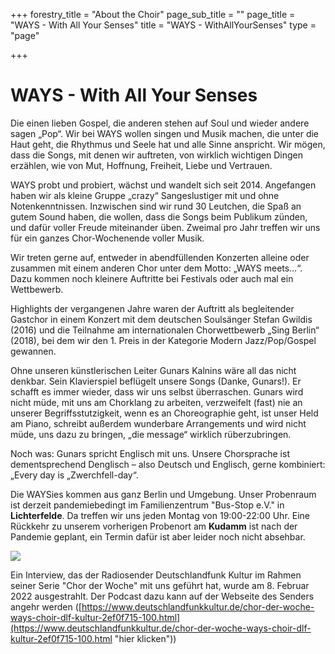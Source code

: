 +++
forestry_title = "About the Choir"
page_sub_title = ""
page_title = "WAYS - With All Your Senses"
title = "WAYS - WithAllYourSenses"
type = "page"

+++
# WAYS - With All Your Senses

Die einen lieben Gospel, die anderen stehen auf Soul und wieder andere sagen „Pop“. Wir bei WAYS wollen singen und Musik machen, die unter die Haut geht, die Rhythmus und Seele hat und alle Sinne anspricht. Wir mögen, dass die Songs, mit denen wir auftreten, von wirklich wichtigen Dingen erzählen, wie von Mut, Hoffnung, Freiheit, Liebe und Vertrauen.

WAYS probt und probiert, wächst und wandelt sich seit 2014. Angefangen haben wir als kleine Gruppe „crazy“ Sangeslustiger mit und ohne Notenkenntnissen. Inzwischen sind wir rund 30 Leutchen, die Spaß an gutem Sound haben, die wollen, dass die Songs beim Publikum zünden, und dafür voller Freude miteinander üben. Zweimal pro Jahr treffen wir uns für ein ganzes Chor-Wochenende voller Musik.

Wir treten gerne auf, entweder in abendfüllenden Konzerten alleine oder zusammen mit einem anderen Chor unter dem Motto: „WAYS meets…“. Dazu kommen noch kleinere Auftritte bei Festivals oder auch mal ein Wettbewerb.

Highlights der vergangenen Jahre waren der Auftritt als begleitender Gastchor in einem Konzert mit dem deutschen Soulsänger Stefan Gwildis (2016) und die Teilnahme am internationalen Chorwettbewerb „Sing Berlin“ (2018), bei dem wir den 1. Preis in der Kategorie Modern Jazz/Pop/Gospel gewannen.

Ohne unseren künstlerischen Leiter Gunars Kalnins wäre all das nicht denkbar. Sein Klavierspiel beflügelt unsere Songs (Danke, Gunars!). Er schafft es immer wieder, dass wir uns selbst überraschen. Gunars wird nicht müde, mit uns am Chorklang zu arbeiten, verzweifelt (fast) nie an unserer Begriffsstutzigkeit, wenn es an Choreographie geht, ist unser Held am Piano, schreibt außerdem wunderbare Arrangements und wird nicht müde, uns dazu zu bringen, „die message“ wirklich rüberzubringen.

Noch was: Gunars spricht Englisch mit uns. Unsere Chorsprache ist dementsprechend Denglisch – also Deutsch und Englisch, gerne kombiniert: „Every day is „Zwerchfell-day“.

Die WAYSies kommen aus ganz Berlin und Umgebung. Unser Probenraum ist derzeit pandemiebedingt im Familienzentrum "Bus-Stop e.V." in **Lichterfelde**. Da treffen wir uns jeden Montag von 19:00-22:00 Uhr. Eine Rückkehr zu unserem vorherigen Probenort am **Kudamm** ist nach der Pandemie geplant, ein Termin dafür ist aber leider noch nicht absehbar.

![](https://res.cloudinary.com/ways-choir/image/upload/v1582401355/20190223_posing_axgcj5.jpg)

Ein Interview, das der Radiosender Deutschlandfunk Kultur im Rahmen seiner Serie "Chor der Woche" mit uns geführt hat, wurde am 8. Februar 2022 ausgestrahlt. Der Podcast dazu kann auf der Webseite des Senders angehr werden ([https://www.deutschlandfunkkultur.de/chor-der-woche-ways-choir-dlf-kultur-2ef0f715-100.html](https://www.deutschlandfunkkultur.de/chor-der-woche-ways-choir-dlf-kultur-2ef0f715-100.html "hier klicken"))
